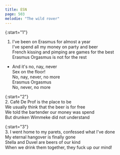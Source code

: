 ```yaml
---
title: ESN
page: 503
melodie: "The wild rover"
---  
```


{:start="1"}  
1. I've been on Erasmus for almost a year  
I've spend all my money on party and beer  
French kissing and pimping are games for the best  
Erasmus Orgasmus is not for the rest  


- And it's no, nay, never  
Sex on the floor!  
No, nay, never, no more  
Erasmus Orgasmus  
No, never, no more  


{:start="2"}  
2. Café De Prof is the place to be  
We usually think that the beer is for free  
We told the bartender our money was spend  
But drunken Wimmeke did not understand  


{:start="3"}  
3. I went home to my parets, confessed what I've done  
My eternal hangover is finally gone  
Stella and Duvel are beers of our kind  
When we drink them together, they fuck up our mind!  
